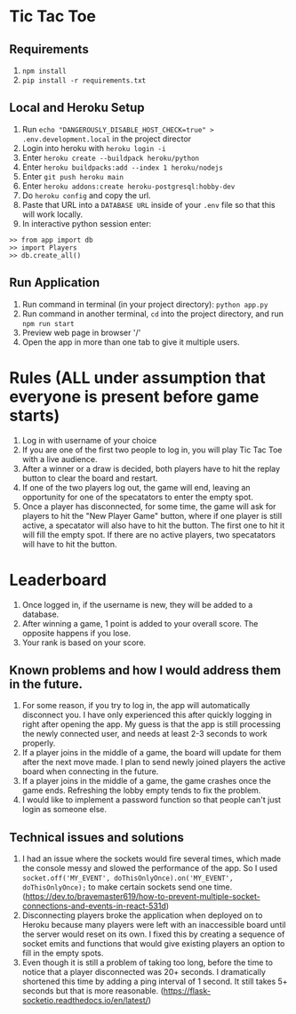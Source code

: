 # Tic Tac Toe 

## Requirements
1. `npm install`
2. `pip install -r requirements.txt`

## Local and Heroku Setup
1. Run `echo "DANGEROUSLY_DISABLE_HOST_CHECK=true" > .env.development.local` in the project director
2. Login into heroku with `heroku login -i` 
3. Enter `heroku create --buildpack heroku/python`
4. Enter `heroku buildpacks:add --index 1 heroku/nodejs`
5. Enter `git push heroku main`
6. Enter `heroku addons:create heroku-postgresql:hobby-dev`
7. Do `heroku config` and copy the url.
8. Paste that URL into a `DATABASE URL` inside of your `.env` file so that this will work locally.
9. In interactive python session enter:
```
>> from app import db
>> import Players
>> db.create_all()
```

## Run Application
1. Run command in terminal (in your project directory): `python app.py`
2. Run command in another terminal, `cd` into the project directory, and run `npm run start`
3. Preview web page in browser '/'
4. Open the app in more than one tab to give it multiple users.

# Rules (ALL under assumption that everyone is present before game starts)
1. Log in with username of your choice
2. If you are one of the first two people to log in, you will play Tic Tac Toe with a live audience.
3. After a winner or a draw is decided, both players have to hit the replay button to clear the board and restart.
4. If one of the two players log out, the game will end, leaving an opportunity for one of the specatators to enter the empty spot.
5. Once a player has disconnected, for some time, the game will ask for players to hit the "New Player Game" button, where if one player is still active, a specatator will also have to hit the button. The first one to hit it will fill the empty spot. If there are no active players, two specatators will have to hit the button.

# Leaderboard
1. Once logged in, if the username is new, they will be added to a database.
2. After winning a game, 1 point is added to your overall score. The opposite happens if you lose.
3. Your rank is based on your score.

## Known problems and how I would address them in the future. 
1. For some reason, if you try to log in, the app will automatically disconnect you. I have only experienced this after quickly logging in right after opening the app. My guess is that the app is still processing the newly connected user, and needs at least 2-3 seconds to work properly.
2. If a player joins in the middle of a game, the board will update for them after the next move made. I plan to send newly joined players the active board when connecting in the future.
3. If a player joins in the middle of a game, the game crashes once the game ends. Refreshing the lobby empty tends to fix the problem.
4. I would like to implement a password function so that people can't just login as someone else.

## Technical issues and solutions
1. I had an issue where the sockets would fire several times, which made the console messy and slowed the performance of the app. So I used `socket.off('MY_EVENT', doThisOnlyOnce).on('MY_EVENT', doThisOnlyOnce);` to make certain sockets send one time. (https://dev.to/bravemaster619/how-to-prevent-multiple-socket-connections-and-events-in-react-531d)
2. Disconnecting players broke the application when deployed on to Heroku because many players were left with an inaccessible board until the server would reset on its own. I fixed this by creating a sequence of socket emits and functions that would give existing players an option to fill in the empty spots.
3. Even though it is still a problem of taking too long, before the time to notice that a player disconnected was 20+ seconds. I dramatically shortened this time by adding a ping interval of 1 second. It still takes 5+ seconds but that is more reasonable. (https://flask-socketio.readthedocs.io/en/latest/)
